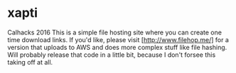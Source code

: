 # xapti
Calhacks 2016
This is a simple file hosting site where you can create one time download links. If you'd like, please visit [http://www.filehop.me/] for a version that uploads to AWS and does more complex stuff like file hashing. Will probably release that code in a little bit, because I don't forsee this taking off at all.

